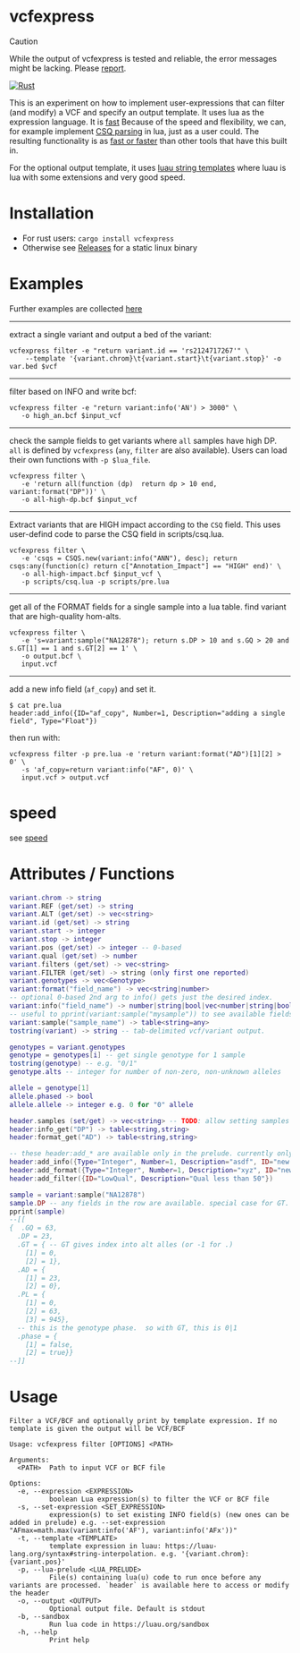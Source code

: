 # vcfexpress

> [!CAUTION]
> While the output of vcfexpress is tested and reliable, the error messages might be lacking. Please [report](https://github.com/brentp/vcfexpress/issues).

[![Rust](https://github.com/brentp/vcfexpress/actions/workflows/rust.yml/badge.svg)](https://github.com/brentp/vcfexpress/actions/workflows/rust.yml)

This is an experiment on how to implement user-expressions
that can filter (and modify) a VCF and specify an output template.
It uses lua as the expression language. It is [fast](https://brentp.github.io/vcfexpress/speed.html)
Because of the speed and flexibility, we can, for example implement
[CSQ parsing](https://github.com/brentp/vcfexpress/blob/main/scripts/csq.lua) in lua,
just as a user could. The resulting functionality is as [fast or faster](https://brentp.github.io/vcfexpress/speed.html) than other tools
that have this built in.

For the optional output template, it uses [luau string templates](https://luau-lang.org/syntax#string-interpolation)
where luau is lua with some extensions and very good speed.

# Installation

+ For rust users: `cargo install vcfexpress`
+ Otherwise see [Releases](https://github.com/brentp/vcfexpress/releases) for a static linux binary

# Examples

Further examples are collected [here](examples/README.md)

---
extract a single variant and output a bed of the variant:
```
vcfexpress filter -e "return variant.id == 'rs2124717267'" \
    --template '{variant.chrom}\t{variant.start}\t{variant.stop}' -o var.bed $vcf
```
---
filter based on INFO and write bcf:
```
vcfexpress filter -e "return variant:info('AN') > 3000" \
   -o high_an.bcf $input_vcf
```

---
check the sample fields to get variants where `all` samples have high DP.
`all` is defined by `vcfexpress` (`any`, `filter` are also available).
Users can load their own functions with `-p $lua_file`.
```
vcfexpress filter \
   -e 'return all(function (dp)  return dp > 10 end, variant:format("DP"))' \
   -o all-high-dp.bcf $input_vcf
```
---

Extract variants that are HIGH impact according to the `CSQ` field. This uses
user-defind code to parse the CSQ field in scripts/csq.lua.
```
vcfexpress filter \
   -e 'csqs = CSQS.new(variant:info("ANN"), desc); return csqs:any(function(c) return c["Annotation_Impact"] == "HIGH" end)' \
   -o all-high-impact.bcf $input_vcf \
   -p scripts/csq.lua -p scripts/pre.lua
```
---

get all of the FORMAT fields for a single sample into a lua table.
find variant that are high-quality hom-alts.

```
vcfexpress filter \
   -e 's=variant:sample("NA12878"); return s.DP > 10 and s.GQ > 20 and s.GT[1] == 1 and s.GT[2] == 1' \
   -o output.bcf \
   input.vcf
```

---

add a new info field (`af_copy`) and set it.
```
$ cat pre.lua
header:add_info({ID="af_copy", Number=1, Description="adding a single field", Type="Float"})
```
then run with:
```
vcfexpress filter -p pre.lua -e 'return variant:format("AD")[1][2] > 0' \
   -s 'af_copy=return variant:info("AF", 0)' \
   input.vcf > output.vcf
```

# speed

see [speed](https://brentp.github.io/vcfexpress/speed.html)


# Attributes / Functions

```lua
variant.chrom -> string
variant.REF (get/set) -> string
variant.ALT (get/set) -> vec<string>
variant.id (get/set) -> string
variant.start -> integer
variant.stop -> integer
variant.pos (get/set) -> integer -- 0-based
variant.qual (get/set) -> number
variant.filters (get/set) -> vec<string>
variant.FILTER (get/set) -> string (only first one reported)
variant.genotypes -> vec<Genotype>
variant:format("field_name") -> vec<string|number>
-- optional 0-based 2nd arg to info() gets just the desired index.
variant:info("field_name") -> number|string|bool|vec<number|string|bool>
-- useful to pprint(variant:sample("mysample")) to see available fields.
variant:sample("sample_name") -> table<string=any>
tostring(variant) -> string -- tab-delimited vcf/variant output.

genotypes = variant.genotypes
genotype = genotypes[i] -- get single genotype for 1 sample
tostring(genotype) -- e.g. "0/1"
genotype.alts -- integer for number of non-zero, non-unknown alleles

allele = genotype[1]
allele.phased -> bool
allele.allele -> integer e.g. 0 for "0" allele

header.samples (set/get) -> vec<string> -- TODO: allow setting samples before iteration.
header:info_get("DP") -> table<string,string>
header:format_get("AD") -> table<string,string>

-- these header:add_* are available only in the prelude. currently only Number=1 is supported.
header:add_info({Type="Integer", Number=1, Description="asdf", ID="new field"})
header:add_format({Type="Integer", Number=1, Description="xyz", ID="new format field"})
header:add_filter({ID="LowQual", Description="Qual less than 50"})

sample = variant:sample("NA12878")
sample.DP -- any fields in the row are available. special case for GT. use pprint to see structure:
pprint(sample)
--[[
{  .GQ = 63,
  .DP = 23,
  .GT = { -- GT gives index into alt alles (or -1 for .)
    [1] = 0,
    [2] = 1},
  .AD = {
    [1] = 23,
    [2] = 0},
  .PL = {
    [1] = 0,
    [2] = 63,
    [3] = 945},
  -- this is the genotype phase.  so with GT, this is 0|1
  .phase = {
    [1] = false,
    [2] = true}}
--]]
```




# Usage

```
Filter a VCF/BCF and optionally print by template expression. If no template is given the output will be VCF/BCF

Usage: vcfexpress filter [OPTIONS] <PATH>

Arguments:
  <PATH>  Path to input VCF or BCF file

Options:
  -e, --expression <EXPRESSION>
          boolean Lua expression(s) to filter the VCF or BCF file
  -s, --set-expression <SET_EXPRESSION>
          expression(s) to set existing INFO field(s) (new ones can be added in prelude) e.g. --set-expression "AFmax=math.max(variant:info('AF'), variant:info('AFx'))"
  -t, --template <TEMPLATE>
          template expression in luau: https://luau-lang.org/syntax#string-interpolation. e.g. '{variant.chrom}:{variant.pos}'
  -p, --lua-prelude <LUA_PRELUDE>
          File(s) containing lua(u) code to run once before any variants are processed. `header` is available here to access or modify the header
  -o, --output <OUTPUT>
          Optional output file. Default is stdout
  -b, --sandbox
          Run lua code in https://luau.org/sandbox
  -h, --help
          Print help
```